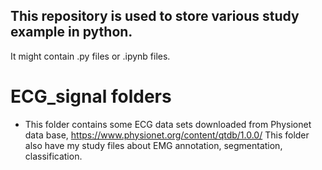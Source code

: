 ## This repository is used to store various study example in python. 

It might contain .py files or .ipynb files. 

# ECG_signal folders
* This folder contains some ECG data sets downloaded from Physionet data base, https://www.physionet.org/content/qtdb/1.0.0/
  This folder also have my study files about EMG annotation, segmentation, classification. 
